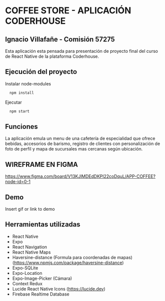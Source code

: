 # COFFEE STORE - APLICACIÓN CODERHOUSE

## Ignacio Villafañe - Comisión 57275

Esta aplicación esta pensada para presentación de proyecto final del curso de React Native de la plataforma Coderhouse.

## Ejecución del proyecto

Instalar node-modules

```bash
  npm install
```

Ejecutar

```bash
  npm start
```

## Funciones

La aplicación emula un menu de una cafetería de especialidad que ofrece bebidas, accesorios de barismo, registro de clientes con personalización de foto de perfil y mapa de sucursales mas cercanas según ubicación.

## WIREFRAME EN FIGMA

https://www.figma.com/board/V13KJlMDEdDKPI22coDquL/APP-COFFEE?node-id=0-1

## Demo

Insert gif or link to demo

## Herramientas utilizadas

- React Native
- Expo
- React Navigation
- React Native Maps
- Haversine-distance (Formula para coordenadas de mapas) (https://www.npmjs.com/package/haversine-distance)
- Expo-SQLite
- Expo-Location
- Expo-Image-Picker (Cámara)
- Context Redux
- Lucide React Native Icons (https://lucide.dev)
- Firebase Realtime Database
